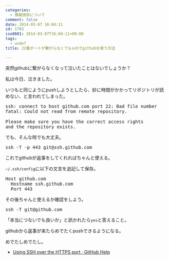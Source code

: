 ```yaml
---
categories:
  - 情報技術について
comment: false
date: 2014-03-07 16:04:11
id: 1703
iso8601: 2014-03-07T16:04:11+09:00
tags:
  - undef
title: 22番ポートが繋がらなくてもsshでgithubを使う方法

---
```


<p>突然githubに繋がらなくなって泣いたことはないでしょうか？</p>

<p>私は今日、泣きました。</p>



<p>いつもと同じようにpushしようとしたら、妙に時間がかかってリポジトリが読めない、と言われてしまった。</p>

<pre>
ssh: connect to host github.com port 22: Bad file number
fatal: Could not read from remote repository.

Please make sure you have the correct access rights
and the repository exists.
</pre>

<p>でも、そんな時でも大丈夫。</p>

<pre>
ssh -T -p 443 git@ssh.github.com
</pre>

<p>これでgithubが返事をしてくれればちゃんと使える。</p>

<p><code>~/.ssh/config</code>に以下の文言を追記して保存。</p>

<pre>
Host github.com
  Hostname ssh.github.com
  Port 443
</pre>

<p>その後ちゃんと使えるか確認をしよう。</p>

<pre>
ssh -T git@github.com
</pre>

<p>「本当につないでも良いか」と訊かれたら<code>yes</code>と答えること。</p>

<p>githubから返事が来たらめでたくpushできるようになる。</p>

<p>めでたしめでたし。</p>

<ul>
<li><a href="https://help.github.com/articles/using-ssh-over-the-https-port">Using SSH over the HTTPS port · GitHub Help</a></li>
</ul>
    	